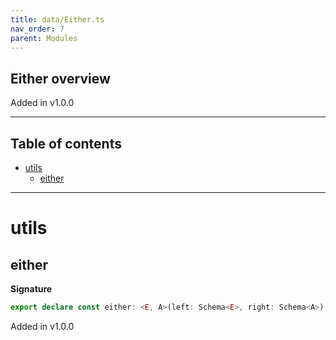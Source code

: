 ```yaml
---
title: data/Either.ts
nav_order: 7
parent: Modules
---
```


## Either overview

Added in v1.0.0

---

<h2 class="text-delta">Table of contents</h2>

- [utils](#utils)
  - [either](#either)

---

# utils

## either

**Signature**

```ts
export declare const either: <E, A>(left: Schema<E>, right: Schema<A>) => Schema<Either<E, A>>
```

Added in v1.0.0
